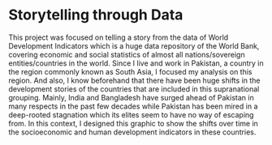 # Storytelling through Data

This project was focused on telling a story from the data of World Development Indicators which is a huge data repository of the World Bank, covering economic and social statistics of almost all nations/sovereign entities/countries in the world. 
Since I live and work in Pakistan, a country in the region commonly known as South Asia, I focused my analysis on this region. 
And also, I know beforehand that there have been huge shifts in the development stories of the countries that are included in this supranational grouping. Mainly, India and Bangladesh have surged ahead of Pakistan in many respects in the past few decades while Pakistan has been mired in a deep-rooted stagnation which its elites seem to have no way of escaping from. 
In this context, I designed this graphic to show the shifts over time in the socioeconomic and human development indicators in these countries. 
